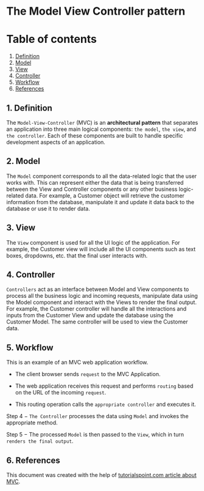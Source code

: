 # The **M**odel **V**iew **C**ontroller pattern

# Table of contents

1. [Definition](#definition)
2. [Model](#model)
3. [View](#view)
4. [Controller](#controller)
5. [Workflow](#workflow)
6. [References](#references)

## 1. Definition <a name="definition"></a>

The `Model-View-Controller` (MVC) is an **architectural pattern** that separates an application into three main logical components: `the model`, `the view`, and `the controller`. Each of these components are built to handle specific development aspects of an application.

## 2. Model <a name="model"></a>

The `Model` component corresponds to all the data-related logic that the user works with. This can represent either the data that is being transferred between the View and Controller components or any other business logic-related data. For example, a Customer object will retrieve the customer information from the database, manipulate it and update it data back to the database or use it to render data.

## 3. View <a name="view"></a>

The `View` component is used for all the UI logic of the application. For example, the Customer view will include all the UI components such as text boxes, dropdowns, etc. that the final user interacts with.

## 4. Controller <a name="controller"></a>

`Controllers` act as an interface between Model and View components to process all the business logic and incoming requests, manipulate data using the Model component and interact with the Views to render the final output. For example, the Customer controller will handle all the interactions and inputs from the Customer View and update the database using the Customer Model. The same controller will be used to view the Customer data.

## 5. Workflow <a name="workflow"></a>

This is an example of an MVC web application workflow.

- The client browser sends `request` to the MVC Application.

- The web application receives this request and performs `routing` based on the URL of the incoming `request`.

- This routing operation calls the `appropriate controller` and executes it.

Step 4 − `The Controller` processes the data using `Model` and invokes the appropriate method.

Step 5 − The processed `Model` is then passed to the `View`, which in turn `renders the final output`.

## 6. References <a name="references"></a>

This document was created with the help of [tutorialspoint.com article about MVC](https://www.tutorialspoint.com/mvc_framework/mvc_framework_introduction.htm).
